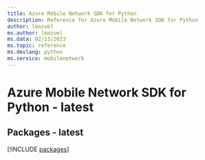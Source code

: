 ```yaml
---
title: Azure Mobile Network SDK for Python
description: Reference for Azure Mobile Network SDK for Python
author: lmazuel
ms.author: lmazuel
ms.data: 02/23/2023
ms.topic: reference
ms.devlang: python
ms.service: mobilenetwork
---
```

# Azure Mobile Network SDK for Python - latest
## Packages - latest
[!INCLUDE [packages](mobile-network-index.md)]